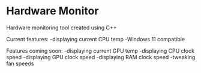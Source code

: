 # Hardware Monitor

Hardware monitoring tool created using C++

Current features:
-displaying current CPU temp 
-Windows 11 compatible

Features coming soon:
-displaying current GPU temp
-displaying CPU clock speed
-displaying GPU clock speed
-displaying RAM clock speed
-tweaking fan speeds
